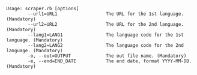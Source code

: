     Usage: scraper.rb [options]
            --url1=URL1                  The URL for the 1st language. (Mandatory)
            --url2=URL2                  The URL for the 2nd language. (Mandatory)
            --lang1=LANG1                The language code for the 1st language. (Mandatory)
            --lang2=LANG2                The language code for the 2nd language. (Mandatory)
            -o, --out=OUTPUT             The out file name. (Mandatory)
            -e, --end=END_DATE           The end date, format YYYY-MM-DD. (Mandatory)
